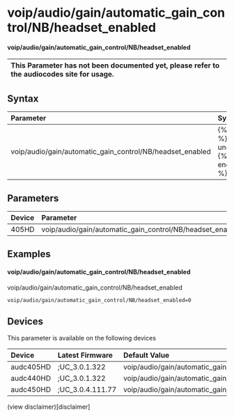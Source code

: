 ﻿---
description: voip/audio/gain/automatic_gain_control/NB/headset_enabled
search: false
---

# voip/audio/gain/automatic_gain_control/NB/headset_enabled

#### voip/audio/gain/automatic_gain_control/NB/headset_enabled


| This Parameter has not been documented yet, please refer to the audiocodes site for usage.  |
| :--- |

## Syntax
| Parameter | Syntax |
| :--- | :--- |
|voip/audio/gain/automatic_gain_control/NB/headset_enabled | {% raw %} undefined {% endraw %} |

## Parameters
|Device|Parameter|value|Description|
|:---|:---|:---|:---|
| 405HD | voip/audio/gain/automatic_gain_control/NB/headset_enabled |  |  |

## Examples
#### voip/audio/gain/automatic_gain_control/NB/headset_enabled

voip/audio/gain/automatic_gain_control/NB/headset_enabled

```
voip/audio/gain/automatic_gain_control/NB/headset_enabled=0
```

## Devices
This parameter is available on the following devices

| Device | Latest Firmware | Default Value |
|:---|:---|:---|
| audc405HD | ;UC_3.0.1.322 | voip/audio/gain/automatic_gain_control/NB/headset_enabled=0 
| audc440HD | ;UC_3.0.1.322 | voip/audio/gain/automatic_gain_control/NB/headset_enabled=0 
| audc450HD | ;UC_3.0.4.111.77 | voip/audio/gain/automatic_gain_control/NB/headset_enabled=0 

(view disclaimer)[disclaimer]
